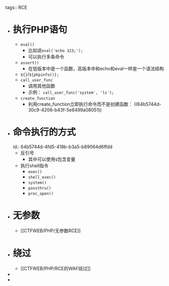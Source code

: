 tags:: RCE

- # 执行PHP语句
	- `eval()`
		- 比如说`eval('echo 123;');`
		- 可以执行多条命令
	- `assert()`
		- 在低版本中是一个函数，高版本中和echo和eval一样是一个语法结构
	- `${}`/`${phpinfo()};`
	- `call_user_func`
		- 调用其他函数
		- 示例： `call_user_func('system', 'ls');`
	- `create_function`
		- 利用create_function立即执行命令而不是创建函数： ((64b5744d-30c9-4206-b43f-5e8499a08051))
- # 命令执行的方式
  id:: 64b5744d-4fd5-418b-b3a5-b89064d6ffdd
	- 反引号
		- 其中可以使用`$`包含变量
	- 执行shell指令
		- `exec()`
		- `shell_exec()`
		- `system()`
		- `passthru()`
		- `proc_open()`
- # 无参数
	- [[CTFWEB/PHP/无参数RCE]]
- # 绕过
	- [[CTFWEB/PHP/RCE的WAF绕过]]
-
-